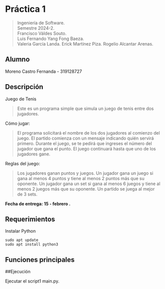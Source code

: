 
# Práctica 1

> Ingeniería de Software.  
> Semestre 2024-2.  
> Francisco Váldes Souto.  
> Luis Fernando Yang Fong Baeza.  
> Valeria García Landa.
> Erick Martínez Piza.
> Rogelio Alcantar Arenas.  
  

## Alumno

Moreno Castro Fernanda - 319128727

## Descripción

Juego de Tenis
>Este es un programa simple que simula un juego de tenis entre dos jugadores.

Cómo jugar:

>El programa solicitará el nombre de los dos jugadores al comienzo del juego.
>El partido comienza con un mensaje indicando quién servirá primero.
>Durante el juego, se te pedirá que ingreses el número del jugador que gana el punto.
>El juego continuará hasta que uno de los jugadores gane.

Reglas del juego:

>Los jugadores ganan puntos y juegos.
>Un jugador gana un juego si gana al menos 4 puntos y tiene al menos 2 puntos más que su oponente.
>Un jugador gana un set si gana al menos 6 juegos y tiene al menos 2 juegos más que su oponente.
>Un partido se juega al mejor de 3 sets.

**Fecha de entrega: 15 - febrero .**

## Requerimientos

Instalar Python

```
sudo apt update
sudo apt install python3
```

## Funciones principales


##Ejecución

Ejecutar el script1 main.py.







